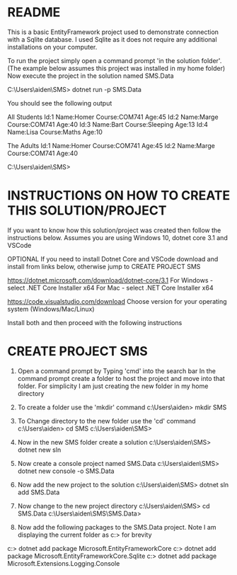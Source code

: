 README 
======
This is a basic EntityFramework project used to demonstrate connection with a Sqlite database. I used Sqlite as it does not require any additional installations on your computer.

To run the project simply open a command prompt 'in the solution folder'. 
(The example below assumes this project was installed in my home folder)
Now execute the project in the solution named SMS.Data

C:\Users\aiden\SMS> dotnet run -p SMS.Data

You should see the following output

All Students
Id:1 Name:Homer Course:COM741 Age:45
Id:2 Name:Marge Course:COM741 Age:40
Id:3 Name:Bart Course:Sleeping Age:13
Id:4 Name:Lisa Course:Maths Age:10

The Adults
Id:1 Name:Homer Course:COM741 Age:45
Id:2 Name:Marge Course:COM741 Age:40

C:\Users\aiden\SMS>



INSTRUCTIONS ON HOW TO CREATE THIS SOLUTION/PROJECT 
===================================================
If you want to know how this solution/project was created then follow the instructions below. Assumes you are using Windows 10, dotnet core 3.1 and VSCode

OPTIONAL
If you need to install Dotnet Core and VSCode download and install from links below, otherwise jump to CREATE PROJECT SMS

https://dotnet.microsoft.com/download/dotnet-core/3.1
For Windows - select .NET Core Installer x64
For Mac - select .NET Core Installer x64

https://code.visualstudio.com/download
Choose version for your operating system (Windows/Mac/Linux)

Install both and then proceed with the following instructions

CREATE PROJECT SMS
==================
1. Open a command prompt by Typing 'cmd' into the search bar
   In the command prompt create a folder to host the project 
   and move into that folder. For simplicity I am just creating
   the new folder in my home directory

2. To create a folder use the 'mkdir' command 
c:\Users\aiden> mkdir SMS   

3. To Change directory to the new folder use the 'cd' command 
c:\Users\aiden> cd SMS
c:\Users\aiden\SMS>

4. Now in the new SMS folder create a solution
c:\Users\aiden\SMS> dotnet new sln

5. Now create a console project named SMS.Data
c:\Users\aiden\SMS> dotnet new console -o SMS.Data

6. Now add the new project to the solution
c:\Users\aiden\SMS> dotnet sln add SMS.Data

7. Now change to the new project directory
c:\Users\aiden\SMS> cd SMS.Data
c:\Users\aiden\SMS\SMS.Data>

7. Now add the following packages to the SMS.Data project.
   Note I am displaying the current folder as c:> for brevity

c:> dotnet add package Microsoft.EntityFrameworkCore
c:> dotnet add package Microsoft.EntityFrameworkCore.Sqlite
c:> dotnet add package Microsoft.Extensions.Logging.Console

